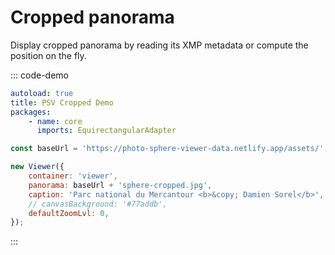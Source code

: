 # Cropped panorama

Display cropped panorama by reading its XMP metadata or compute the position on the fly.

::: code-demo

```yaml
autoload: true
title: PSV Cropped Demo
packages:
    - name: core
      imports: EquirectangularAdapter
```

```js
const baseUrl = 'https://photo-sphere-viewer-data.netlify.app/assets/';

new Viewer({
    container: 'viewer',
    panorama: baseUrl + 'sphere-cropped.jpg',
    caption: 'Parc national du Mercantour <b>&copy; Damien Sorel</b>',
    // canvasBackground: '#77addb',
    defaultZoomLvl: 0,
});
```

:::
